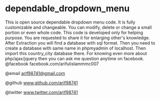 # dependable_dropdown_menu
This is open source dependable dropdown menu code. It is fully customizable and changeable. 
You can modify, delete or change a small portion or even whole code.
This code is developed only for helping purpose. You are requested to share it for enlarging other's knowledge. 
After Extraction you will find a database with sql format. Then you need to create a database with same name in phpmyadmin of localhost.
Then import this country_city database there. 
For knowing even more about php/ajax/jquery then you can ask me question anytime on facebook. 
@facebook
facebook.com/arifulislammmc007

@email
arif98741@gmail.com

@github
www.github.com/arif98741

@twitter
www.twitter.com/arif98741
